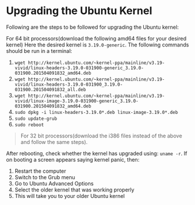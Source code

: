 # Upgrading the Ubuntu Kernel

Following are the steps to be followed for upgrading the Ubuntu kernel:

For 64 bit processors(download the following amd64 files for your desired kernel)
Here the desired kernel is `3.19.0-generic`. The following commands should be run in a terminal:
1. `wget http://kernel.ubuntu.com/~kernel-ppa/mainline/v3.19-vivid/linux-headers-3.19.0-031900-generic_3.19.0-031900.201504091832_amd64.deb`
2. `wget http://kernel.ubuntu.com/~kernel-ppa/mainline/v3.19-vivid/linux-headers-3.19.0-031900_3.19.0-031900.201504091832_all.deb`
3. `wget http://kernel.ubuntu.com/~kernel-ppa/mainline/v3.19-vivid/linux-image-3.19.0-031900-generic_3.19.0-031900.201504091832_amd64.deb`
4. `sudo dpkg -i linux-headers-3.19.0*.deb linux-image-3.19.0*.deb`
5. `sudo update-grub`
6. `sudo reboot`

> For 32 bit processors(download the i386 files instead of the above and follow the same steps).

After rebooting, check whether the kernel has upgraded using: `uname -r`. If on booting a screen appears saying kernel panic, then:
1. Restart the computer
2. Switch to the Grub menu
3. Go to Ubuntu Advanced Options
4. Select the older kernel that was working properly
5. This will take you to your older Ubuntu kernel
